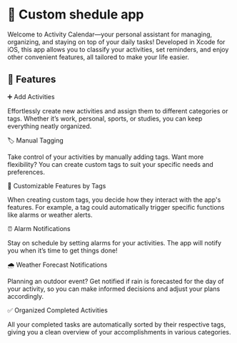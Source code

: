  # 🌟 Custom shedule app
Welcome to Activity Calendar—your personal assistant for managing, organizing, and staying on top of your daily tasks! Developed in Xcode for iOS, this app allows you to classify your activities, set reminders, and enjoy other convenient features, all tailored to make your life easier.

## 🚀 Features

➕ Add Activities

Effortlessly create new activities and assign them to different categories or tags. Whether it’s work, personal, sports, or studies, you can keep everything neatly organized.

🏷️ Manual Tagging

Take control of your activities by manually adding tags. Want more flexibility? You can create custom tags to suit your specific needs and preferences.

🔧 Customizable Features by Tags

When creating custom tags, you decide how they interact with the app's features. For example, a tag could automatically trigger specific functions like alarms or weather alerts.

⏰ Alarm Notifications

Stay on schedule by setting alarms for your activities. The app will notify you when it’s time to get things done!

🌧️ Weather Forecast Notifications

Planning an outdoor event? Get notified if rain is forecasted for the day of your activity, so you can make informed decisions and adjust your plans accordingly.

✅ Organized Completed Activities

All your completed tasks are automatically sorted by their respective tags, giving you a clean overview of your accomplishments in various categories.
